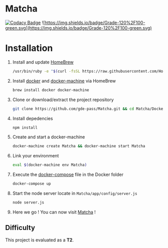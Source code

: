 # Matcha

[![Codacy Badge](https://api.codacy.com/project/badge/Grade/806e5df34d2c4ca6bac52a06b0b54bbd)](https://app.codacy.com/app/gde-pass/Matcha?utm_source=github.com&utm_medium=referral&utm_content=gde-pass/Matcha&utm_campaign=Badge_Grade_Dashboard) ![https://img.shields.io/badge/Grade-120%2F100-green.svg](https://img.shields.io/badge/Grade-120%2F100-green.svg)
# Installation

1. Install and update [HomeBrew](https://brew.sh/)
    
    ```bash
    /usr/bin/ruby -e "$(curl -fsSL https://raw.githubusercontent.com/Homebrew/install/master/install)" && brew update
    ```

2. Install [docker](https://www.docker.com/) and [docker-machine](https://docs.docker.com/machine/) via HomeBrew
    
    ```bash
    brew install docker docker-machine
    ```

3. Clone or download/extract the project repository
    
    ```bash
    git clone https://github.com/gde-pass/Matcha.git && cd Matcha/Docker
    ```

4. Install depedencies
    
    ```bash
    npm install
    ```

5. Create and start a docker-machine
    
    ```bash
    docker-machine create Matcha && docker-machine start Matcha
    ```

6. Link your environment 

    ```bash
    eval $(docker-machine env Matcha)   
    ```

7. Execute the [docker-compose](https://docs.docker.com/compose/) file in the Docker folder
    
    ```bash
    docker-compose up 
    ```

8. Start the node server locate in `Matcha/app/config/server.js`

    ```bash
    node server.js
    ```

9. Here we go ! You can now visit [Matcha](http://127.0.0.1:8080) !

## Difficulty

This project is evaluated as a **T2**.
